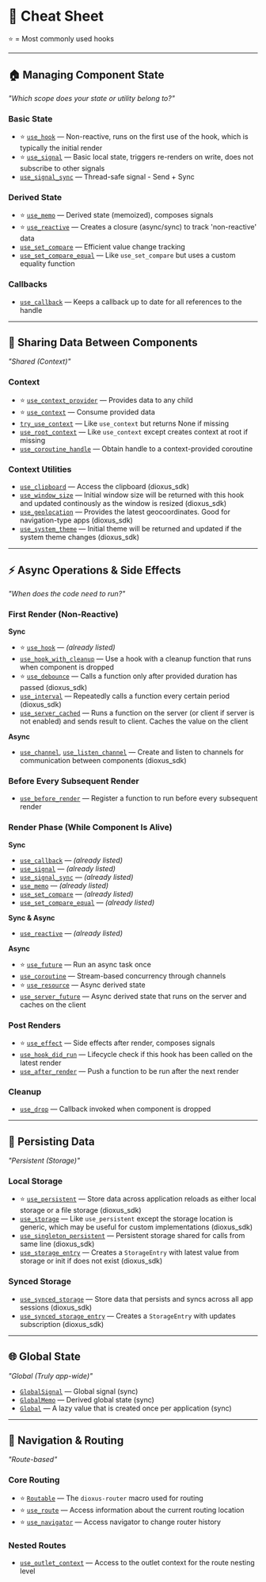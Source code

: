 # 📘 Cheat Sheet

⭐ = Most commonly used hooks

---

## 🏠 Managing Component State

*"Which scope does your state or utility belong to?"*

### Basic State

* ⭐ [`use_hook`](https://docs.rs/dioxus/latest/dioxus/prelude/fn.use_hook.html) — Non-reactive, runs on the first use of the hook, which is typically the initial render
* ⭐ [`use_signal`](https://docs.rs/dioxus-hooks/latest/dioxus_hooks/fn.use_signal.html) — Basic local state, triggers re-renders on write, does not subscribe to other signals
* [`use_signal_sync`](https://docs.rs/dioxus-hooks/latest/dioxus_hooks/fn.use_signal_sync.html) — Thread-safe signal - Send + Sync

### Derived State

* ⭐ [`use_memo`](https://docs.rs/dioxus-hooks/latest/dioxus_hooks/fn.use_memo.html) — Derived state (memoized), composes signals
* ⭐ [`use_reactive`](https://docs.rs/dioxus-hooks/latest/dioxus_hooks/fn.use_reactive.html) — Creates a closure (async/sync) to track 'non-reactive' data
* [`use_set_compare`](https://docs.rs/dioxus-hooks/latest/dioxus_hooks/fn.use_set_compare.html) — Efficient value change tracking
* [`use_set_compare_equal`](https://docs.rs/dioxus-hooks/latest/dioxus_hooks/fn.use_set_compare_equal.html) — Like `use_set_compare` but uses a custom equality function

### Callbacks

* [`use_callback`](https://docs.rs/dioxus-hooks/latest/dioxus_hooks/fn.use_callback.html) — Keeps a callback up to date for all references to the handle

---

## 🔄 Sharing Data Between Components

*"Shared (Context)"*

### Context

* ⭐ [`use_context_provider`](https://docs.rs/dioxus-hooks/latest/dioxus_hooks/fn.use_context_provider.html) — Provides data to any child
* ⭐ [`use_context`](https://docs.rs/dioxus-hooks/latest/dioxus_hooks/fn.use_context.html) — Consume provided data
* [`try_use_context`](https://docs.rs/dioxus-hooks/latest/dioxus_hooks/fn.try_use_context.html) — Like `use_context` but returns None if missing
* [`use_root_context`](https://docs.rs/dioxus-hooks/latest/dioxus_hooks/fn.use_root_context.html) — Like `use_context` except creates context at root if missing
* [`use_coroutine_handle`](https://docs.rs/dioxus-hooks/latest/dioxus_hooks/fn.use_coroutine_handle.html) — Obtain handle to a context-provided coroutine

### Context Utilities

* [`use_clipboard`](https://docs.rs/dioxus-sdk/latest/dioxus_sdk/clipboard/fn.use_clipboard.html) — Access the clipboard (dioxus\_sdk)
* [`use_window_size`](https://docs.rs/dioxus-sdk/latest/dioxus_sdk/utils/window/fn.use_window_size.html) — Initial window size will be returned with this hook and updated continously as the window is resized (dioxus\_sdk)
* [`use_geolocation`](https://docs.rs/dioxus-sdk/latest/dioxus_sdk/geolocation/use_geolocation/fn.use_geolocation.html) — Provides the latest geocoordinates. Good for navigation-type apps (dioxus\_sdk)
* [`use_system_theme`](https://docs.rs/dioxus-sdk/latest/dioxus_sdk/theme/fn.use_system_theme.html) — Initial theme will be returned and updated if the system theme changes (dioxus\_sdk)

---

## ⚡ Async Operations & Side Effects

*"When does the code need to run?"*

### First Render (Non-Reactive)

**Sync**

* ⭐ [`use_hook`](https://docs.rs/dioxus/latest/dioxus/prelude/fn.use_hook.html) — *(already listed)*
* [`use_hook_with_cleanup`](https://docs.rs/dioxus/latest/dioxus/prelude/fn.use_hook_with_cleanup.html) — Use a hook with a cleanup function that runs when component is dropped
* ⭐ [`use_debounce`](https://docs.rs/dioxus-sdk/latest/dioxus_sdk/utils/timing/fn.use_debounce.html) — Calls a function only after provided duration has passed (dioxus\_sdk)
* [`use_interval`](https://docs.rs/dioxus-sdk/latest/dioxus_sdk/utils/timing/fn.use_interval.html) — Repeatedly calls a function every certain period (dioxus\_sdk)
* [`use_server_cached`](https://docs.rs/dioxus/latest/dioxus/prelude/fn.use_server_cached.html) — Runs a function on the server (or client if server is not enabled) and sends result to client. Caches the value on the client

**Async**

* [`use_channel`](https://docs.rs/dioxus-sdk/latest/dioxus_sdk/utils/channel/fn.use_channel.html), [`use_listen_channel`](https://docs.rs/dioxus-sdk/latest/dioxus_sdk/utils/channel/fn.use_listen_channel.html) — Create and listen to channels for communication between components (dioxus\_sdk)

### Before Every Subsequent Render

* [`use_before_render`](https://docs.rs/dioxus/latest/dioxus/prelude/fn.use_before_render.html) — Register a function to run before every subsequent render

### Render Phase (While Component Is Alive)

**Sync**

* [`use_callback`](https://docs.rs/dioxus-hooks/latest/dioxus_hooks/fn.use_callback.html) — *(already listed)*
* [`use_signal`](https://docs.rs/dioxus-hooks/latest/dioxus_hooks/fn.use_signal.html) — *(already listed)*
* [`use_signal_sync`](https://docs.rs/dioxus-hooks/latest/dioxus_hooks/fn.use_signal_sync.html) — *(already listed)*
* [`use_memo`](https://docs.rs/dioxus-hooks/latest/dioxus_hooks/fn.use_memo.html) — *(already listed)*
* [`use_set_compare`](https://docs.rs/dioxus-hooks/latest/dioxus_hooks/fn.use_set_compare.html) — *(already listed)*
* [`use_set_compare_equal`](https://docs.rs/dioxus-hooks/latest/dioxus_hooks/fn.use_set_compare_equal.html) — *(already listed)*

**Sync & Async**

* [`use_reactive`](https://docs.rs/dioxus-hooks/latest/dioxus_hooks/fn.use_reactive.html) — *(already listed)*

**Async**

* ⭐ [`use_future`](https://docs.rs/dioxus-hooks/latest/dioxus_hooks/fn.use_future.html) — Run an async task once
* [`use_coroutine`](https://docs.rs/dioxus-hooks/latest/dioxus_hooks/fn.use_coroutine.html) — Stream-based concurrency through channels
* ⭐ [`use_resource`](https://docs.rs/dioxus-hooks/latest/dioxus_hooks/fn.use_resource.html) — Async derived state
* [`use_server_future`](https://docs.rs/dioxus-fullstack/latest/dioxus_fullstack/prelude/fn.use_server_future.html) — Async derived state that runs on the server and caches on the client

### Post Renders

* ⭐ [`use_effect`](https://docs.rs/dioxus-hooks/latest/dioxus_hooks/fn.use_effect.html) — Side effects after render, composes signals
* [`use_hook_did_run`](https://docs.rs/dioxus-hooks/latest/dioxus_hooks/fn.use_hook_did_run.html) — Lifecycle check if this hook has been called on the latest render
* [`use_after_render`](https://docs.rs/dioxus/latest/dioxus/prelude/fn.use_after_render.html) — Push a function to be run after the next render

### Cleanup

* [`use_drop`](https://docs.rs/dioxus/latest/dioxus/prelude/fn.use_drop.html) — Callback invoked when component is dropped

---

## 💾 Persisting Data

*"Persistent (Storage)"*

### Local Storage

* ⭐ [`use_persistent`](https://docs.rs/dioxus-sdk/latest/dioxus_sdk/storage/fn.use_persistent.html) — Store data across application reloads as either local storage or a file storage (dioxus\_sdk)
* [`use_storage`](https://docs.rs/dioxus-sdk/latest/dioxus_sdk/storage/fn.use_storage.html) — Like `use_persistent` except the storage location is generic, which may be useful for custom implementations (dioxus\_sdk)
* [`use_singleton_persistent`](https://docs.rs/dioxus-sdk/latest/dioxus_sdk/storage/fn.use_singleton_persistent.html) — Persistent storage shared for calls from same line (dioxus\_sdk)
* [`use_storage_entry`](https://docs.rs/dioxus-sdk/latest/dioxus_sdk/storage/fn.use_storage_entry.html) — Creates a `StorageEntry` with latest value from storage or init if does not exist (dioxus\_sdk)

### Synced Storage

* [`use_synced_storage`](https://docs.rs/dioxus-sdk/latest/dioxus_sdk/storage/fn.use_synced_storage.html) — Store data that persists and syncs across all app sessions (dioxus\_sdk)
* [`use_synced_storage_entry`](https://docs.rs/dioxus-sdk/latest/dioxus_sdk/storage/fn.use_synced_storage_entry.html) — Creates a `StorageEntry` with updates subscription (dioxus\_sdk)

---

## 🌐 Global State

*"Global (Truly app-wide)"*

* [`GlobalSignal`](https://docs.rs/dioxus/latest/dioxus/prelude/type.GlobalSignal.html) — Global signal (sync)
* [`GlobalMemo`](https://docs.rs/dioxus/latest/dioxus/prelude/type.GlobalMemo.html) — Derived global state (sync)
* [`Global`](https://docs.rs/dioxus/latest/dioxus/prelude/struct.Global.html) — A lazy value that is created once per application (sync)

---

## 🧭 Navigation & Routing

*"Route-based"*

### Core Routing

* ⭐ [`Routable`](https://docs.rs/dioxus/latest/dioxus/prelude/trait.Routable.html) — The `dioxus-router` macro used for routing
* ⭐ [`use_route`](https://docs.rs/dioxus-router/latest/dioxus_router/hooks/fn.use_route.html) — Access information about the current routing location
* ⭐ [`use_navigator`](https://docs.rs/dioxus-router/latest/dioxus_router/hooks/fn.use_navigator.html) — Access navigator to change router history

### Nested Routes

* [`use_outlet_context`](https://docs.rs/dioxus-router/latest/dioxus_router/hooks/fn.use_outlet_context.html) — Access to the outlet context for the route nesting level

